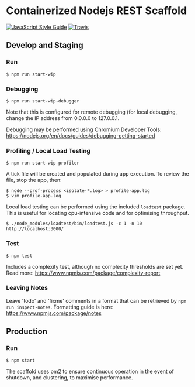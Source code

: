 # Containerized Nodejs REST Scaffold
[![JavaScript Style Guide](https://img.shields.io/badge/code_style-standard-brightgreen.svg)](https://standardjs.com)
[![Travis](https://travis-ci.org/bjvickers/base.svg?branch=master)](https://travis-ci.org/bjvickers/base)

## Develop and Staging
### Run
```
$ npm run start-wip   
```

### Debugging
```
$ npm run start-wip-debugger   
```

Note that this is configured for remote debugging (for local debugging,
change the IP address from 0.0.0.0 to 127.0.0.1. 

Debugging may be performed using Chromium Developer Tools:
https://nodejs.org/en/docs/guides/debugging-getting-started

### Profiling / Local Load Testing
```
$ npm run start-wip-profiler   
```

A tick file will be created and populated during app execution.
To review the file, stop the app, then:
```
$ node --prof-process <isolate-*.log> > profile-app.log
$ vim profile-app.log   
```

Local load testing can be performed using the included `loadtest` package.
This is useful for locating cpu-intensive code and for optimising throughput.
```
$ ./node_modules/loadtest/bin/loadtest.js -c 1 -n 10 http://localhost:3000/
```

### Test
```
$ npm test   
```
Includes a complexity test, although no complexity thresholds are set yet.
Read more: https://www.npmjs.com/package/complexity-report


### Leaving Notes
Leave 'todo' and 'fixme' comments in a format that can be retrieved by
`npm run inspect-notes`. Formatting guide is here: https://www.npmjs.com/package/notes



## Production
### Run
```
$ npm start   
```

The scaffold uses pm2 to ensure continuous operation in the event of shutdown, 
and clustering, to maximise performance.
